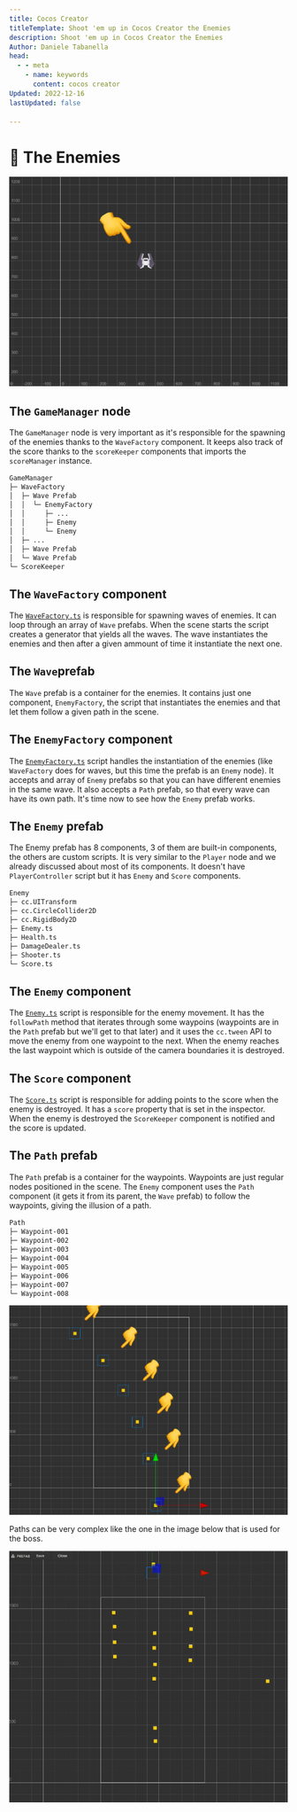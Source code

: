 ```yaml
---
title: Cocos Creator
titleTemplate: Shoot 'em up in Cocos Creator the Enemies
description: Shoot 'em up in Cocos Creator the Enemies
Author: Daniele Tabanella
head:
  - - meta
    - name: keywords
      content: cocos creator
Updated: 2022-12-16
lastUpdated: false

---
```


# 👾 The Enemies

![The enemy prefab](./images/enemy.png)

## The `GameManager` node

The `GameManager` node is very important as it's responsible for the spawning of the enemies thanks to the `WaveFactory` component. It keeps also track of the score thanks to the `scoreKeeper` components that imports the `scoreManager` instance.

```
GameManager
├─ WaveFactory
│  ├─ Wave Prefab
│  │  └─ EnemyFactory
│  │     ├─ ...
│  │     ├─ Enemy
│  │     └─ Enemy
│  ├─ ...
│  ├─ Wave Prefab
│  └─ Wave Prefab
└─ ScoreKeeper
```


## The `WaveFactory` component

The [`WaveFactory.ts`](https://github.com/theRenard/cocos-creator-laser-defender/blob/master/assets/Scripts/WaveFactory.ts) is responsible for spawning waves of enemies. It can loop through an array of `Wave` prefabs. When the scene starts the script creates a generator that yields all the waves. The wave instantiates the enemies and then after a given ammount of time it instantiate the next one. 

## The `Wave`prefab

The `Wave` prefab is a container for the enemies. It contains just one component, `EnemyFactory`, the script that instantiates the enemies and that let them follow a given path in the scene.

## The `EnemyFactory` component

The [`EnemyFactory.ts`](https://github.com/theRenard/cocos-creator-laser-defender/blob/master/assets/Scripts/EnemyFactory.ts) script handles the instantiation of the enemies (like `WaveFactory` does for waves, but this time the prefab is an `Enemy` node). It accepts and array of `Enemy` prefabs so that you can have different enemies in the same wave. It also accepts a `Path` prefab, so that every wave can have its own path. It's time now to see how the `Enemy` prefab works.

## The `Enemy` prefab

The Enemy prefab has 8 components, 3 of them are built-in components, the others are custom scripts. It is very similar to the `Player` node and we already discussed about most of its components. It doesn't have `PlayerController` script but it has `Enemy` and `Score` components. 

```
Enemy
├─ cc.UITransform
├─ cc.CircleCollider2D
├─ cc.RigidBody2D
├─ Enemy.ts
├─ Health.ts
├─ DamageDealer.ts
├─ Shooter.ts
└─ Score.ts
```


## The `Enemy` component

The [`Enemy.ts`](https://github.com/theRenard/cocos-creator-laser-defender/blob/master/assets/Scripts/Enemy.ts) script is responsible for the enemy movement. It has the `followPath` method that iterates through some waypoins (waypoints are in the `Path` prefab but we'll get to that later) and it uses the `cc.tween` API to move the enemy from one waypoint to the next. When the enemy reaches the last waypoint which is outside of the camera boundaries it is destroyed.

## The `Score` component

The [`Score.ts`](https://github.com/theRenard/cocos-creator-laser-defender/blob/master/assets/Scripts/Score.ts) script is responsible for adding points to the score when the enemy is destroyed. It has a `score` property that is set in the inspector. When the enemy is destroyed the `ScoreKeeper` component is notified and the score is updated.

## The `Path` prefab

The `Path` prefab is a container for the waypoints. Waypoints are just regular nodes positioned in the scene. The `Enemy` component uses the `Path` component (it gets it from its parent, the `Wave` prefab) to follow the waypoints, giving the illusion of a path. 

```
Path
├─ Waypoint-001
├─ Waypoint-002
├─ Waypoint-003
├─ Waypoint-004
├─ Waypoint-005
├─ Waypoint-006
├─ Waypoint-007
└─ Waypoint-008
```

![A Prefab with its waypoints](./images/waypoints.png)

Paths can be very complex like the one in the image below that is used for the boss.

![A complex path](./images/waypoints.gif)